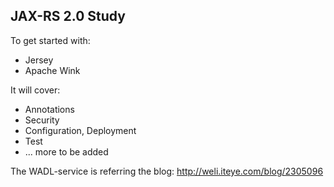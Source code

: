 JAX-RS 2.0 Study
-----------------------

To get started with:

- Jersey
- Apache Wink

It will cover:

- Annotations
- Security
- Configuration, Deployment
- Test
- ... more to be added

The WADL-service is referring the blog: http://weli.iteye.com/blog/2305096